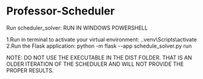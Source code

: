 # Professor-Scheduler

Run scheduler_solver:
RUN IN  WINDOWS POWERSHELL

1.Run in terminal to activate your virtual environment: .\.venv\Scripts\activate
2.Run the Flask application: python -m flask --app schedule_solver.py run

NOTE: DO NOT USE THE EXECUTABLE IN THE DIST FOLDER. THAT IS AN OLDER ITERATION OF THE SCHEDULER AND WILL NOT PROVIDE THE PROPER RESULTS.
